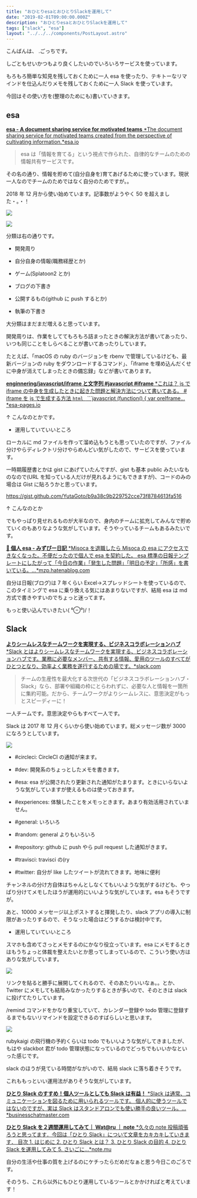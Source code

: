 ```yaml
---
title: "おひとりesaとおひとりSlackを運用して"
date: "2019-02-01T09:00:00.000Z"
description: "おひとりesaとおひとりSlackを運用して"
tags: ["slack", "esa"]
layout: "../../../components/PostLayout.astro"
---
```


こんばんは、 .ごっちです。

しごともせいかつもより良くしたいのでいろいろサービスを使っています。

もろもろ簡単な知見を残しておくために一人 esa を使ったり、テキトーなリマインドを仕込んだりメモを残しておくために一人 Slack を使っています。

今回はその使い方を(整理のためにも)書いていきます。

## esa

[**esa - A document sharing service for motivated teams** *The document sharing service for motivated teams created from the perspective of cultivating information.*esa.io](https://esa.io/)

> esa は「情報を育てる」という視点で作られた、自律的なチームのための情報共有サービスです。

その名の通り、情報を貯めて(自分自身を)育てあげるために使っています。現状一人なのでチームのためではなく自分のためですが。。

2018 年 12 月から使い始めています。記事数がようやく 50 を超えました・。・！

![](/blog/assets/images//posts/20190201-おひとりesaとおひとりslackを運用して/posts.png)

![](/blog/assets/images//posts/20190201-おひとりesaとおひとりslackを運用して/tree.png)

分類は右の通りです。

- 開発周り

- 自分自身の情報(職務経歴とか)

- ゲーム(Splatoon2 とか)

- ブログの下書き

- 公開するもの(github に push するとか)

- 執筆の下書き

大分類はまだまだ増えると思っています。

開発周りは、作業をしててもろもろ詰まったときの解決方法が書いてあったり、いつも同じことをしらべることが書いてあったりしています。

たとえば、「macOS の ruby のバージョンを rbenv で管理しているけども、最新バージョンの ruby をダウンロードするコマンド」、「iframe を埋め込んだくせに中身が消えてしまったときの備忘録」などが書いてあります。

[**enginnering/javascript/iframe と文字列 #javascript #iframe** *これは？ js で iframe の中身を生成したときに起きた問題と解決方法について書いてある。 # iframe を js で生成する方法 `html ` ```javascript (function() { var oreIframe…*esa-pages.io](https://esa-pages.io/p/sharing/10836/posts/31/0c97ada8436a74fcde76.html)

↑ こんなのとかです。

- 運用していていいところ

ローカルに md ファイルを作って溜め込もうとも思っていたのですが、ファイル分けやらディレクトリ分けやらめんどい気がしたので、サービスを使っています。

一時期履歴書とかは gist にあげていたんですが、gist も基本 public みたいなものなので(URL を知っている人だけが見れるようにもできますが)、コードのみの場合は Gist に貼ろうかと思っています。

https://gist.github.com/YutaGoto/b9a38c9b229752cce73f8784613fa516

↑ こんなのとか

でもやっぱり見せれるものが大半なので、身内のチームに拡充してみんなで貯めていくのもありなような気がしています。そうやっているチームもあるみたいです。

[**🐣 個人 esa - みずぴー日記** *Misoca を退職したら Misoca の esa にアクセスできなくなった。不便だったので個人で esa を契約した。 esa 標準の日報テンプレートにしたがって「今日の作業」「発生した問題」「明日の予定」「所感」を書いている。…*mzp.hatenablog.com](https://mzp.hatenablog.com/entry/2018/08/13/161817)

自分は日報(ブログ)は 7 年くらい Excel->スプレッドシートを使っているので、このタイミングで esa に乗り換える気にはあまりないですが、結局 esa は md 方式で書きやすいのでちょっと迷ってます。

もっと使い込んでいきたい\( ⁰⊖⁰)/！

## Slack

[**よりシームレスなチームワークを実現する、ビジネスコラボレーションハブ** *Slack とはよりシームレスなチームワークを実現する、ビジネスコラボレーションハブです。業務に必要なメンバー、共有する情報、愛用のツールのすべてがひとつとなり、効率よく業務を遂行するための場です。*slack.com](https://slack.com/intl/ja-jp/)

> チームの生産性を最大化する次世代の「ビジネスコラボレーションハブ・Slack」なら、部署や組織の枠にとらわれずに、必要な人と情報を一箇所に集約可能。だから、チームワークがよりシームレスに、意思決定がもっとスピーディーに！

一人チームです。意思決定やらもすべて一人です。

Slack は 2017 年 12 月くらいから使い始めています。総メッセージ数が 3000 になろうとしています。

![](/blog/assets/images//posts/20190201-おひとりesaとおひとりslackを運用して/slack-chs.png)

- #circleci: CircleCI の通知が来ます。

- #dev: 開発系のちょっとしたメモを書きます。

- #esa: esa が公開されたり更新された通知がたまります。ときにいらないような気がしていますが使えるものは使っておきます。

- #experiences: 体験したことをメモっときます。あまり有効活用されていません。

- #general: いろいろ

- #random: general よりもいろいろ

- #repository: github に push やら pull request した通知がきます。

- #travisci: travisci の(ry

- #twitter: 自分が like したツイートが流れてきます。地味に便利

チャンネルの分け方自体はちゃんとしなくてもいいような気がするけども、やっぱり分けてメモしたほうが運用的にいいような気がしています。esa もそうですが。

あと、10000 メッセージ以上ポストすると揮発したり、slack アプリの導入に制限があったりするので、そうなった場合はどうするかは検討中です。

- 運用していていいところ

スマホも含めてさっとメモするのにかなり役立っています。esa にメモするときはもうちょっと体裁を整えたいとか思ってしまっているので、こういう使い方はありな気がしています。

![](/blog/assets/images//posts/20190201-おひとりesaとおひとりslackを運用して/dev.png)

リンクを貼ると勝手に展開してくれるので、そのあたりいいなぁ。。とか、Twitter にメモしても結局みなかったりするときが多いので、そのときは slack に投げてたりしています。

/remind コマンドをかなり重宝していて、カレンダー登録や todo 管理に登録するまでもないリマインドを設定できるのすばらしいと思います。

![](/blog/assets/images//posts/20190201-おひとりesaとおひとりslackを運用して/remind.png)

rubykaigi の飛行機の予約くらいは todo でもいいような気がしてきましたが、もはや slackbot 君が todo 管理状態になっているのでどっちでもいいかなといった感じです。

slack のほうが見ている時間がながいので、結局 slack に落ち着きそうです。

これももっといい運用法がありそうな気がしています。

[**ひとり Slack のすすめ！個人ツールとしても Slack は有益！** *Slack は通常、コミュニケーションを図るために用いられるツールです。 個人的に使うツールではないのですが、実は Slack はスタンドアロンでも使い勝手の良いツール。…*businesschatmaster.com](https://businesschatmaster.com/slack/individual-tool)

[**ひとり Slack を２週間運用してみて｜ Wat@ru ｜ note** *久々の note 投稿頑張ろうと思ってます．今回は「ひとり Slack」について文章をカキカキしていきます． 目次 1. はじめに 2. ひとり Slack とは？ 3. ひとり Slack の目的 4. ひとり Slack を運用してみて 5. さいごに…*note.mu](https://note.mu/wmkisaragi/n/n50da213515c4)

自分の生活や仕事の質を上げるのにケチったらだめだなぁと思う今日このごろです。

そのうち、これら以外にもひとり運用しているツールとかかければと考えています！
